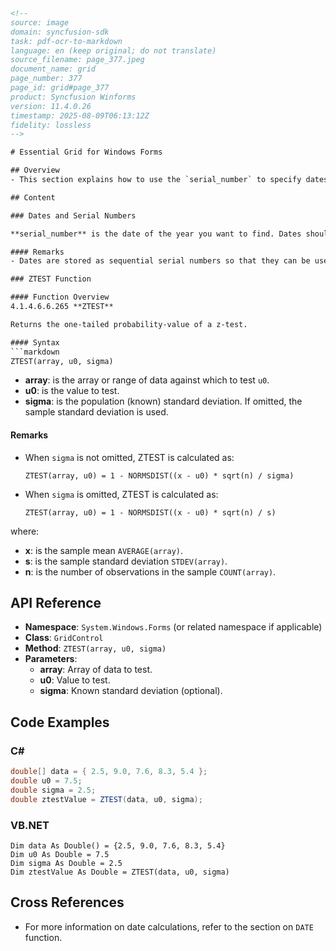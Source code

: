 ```html
<!-- 
source: image
domain: syncfusion-sdk
task: pdf-ocr-to-markdown
language: en (keep original; do not translate)
source_filename: page_377.jpeg
document_name: grid
page_number: 377
page_id: grid#page_377
product: Syncfusion Winforms
version: 11.4.0.26
timestamp: 2025-08-09T06:13:12Z
fidelity: lossless
-->

# Essential Grid for Windows Forms

## Overview
- This section explains how to use the `serial_number` to specify dates for calculations and discusses the `ZTEST` function for statistical analysis.

## Content

### Dates and Serial Numbers

**serial_number** is the date of the year you want to find. Dates should be entered by using the DATE function or as results of other formulas or functions. For example, use `DATE(2002,11,12)` for the 12th day of November 2002.

#### Remarks
- Dates are stored as sequential serial numbers so that they can be used in calculations. By default, January 1, 1900, is serial number 1 and January 1, 2008, is serial number 39448 because it is 39,448 days after January 1, 1900.

### ZTEST Function

#### Function Overview
4.1.4.6.6.265 **ZTEST**

Returns the one-tailed probability-value of a z-test.

#### Syntax
```markdown
ZTEST(array, u0, sigma)
```

- **array**: is the array or range of data against which to test `u0`.
- **u0**: is the value to test.
- **sigma**: is the population (known) standard deviation. If omitted, the sample standard deviation is used.

#### Remarks
- When `sigma` is not omitted, ZTEST is calculated as:
  ```
  ZTEST(array, u0) = 1 - NORMSDIST((x - u0) * sqrt(n) / sigma)
  ```
- When `sigma` is omitted, ZTEST is calculated as:
  ```
  ZTEST(array, u0) = 1 - NORMSDIST((x - u0) * sqrt(n) / s)
  ```
 where:
 - **x**: is the sample mean `AVERAGE(array)`.
 - **s**: is the sample standard deviation `STDEV(array)`.
 - **n**: is the number of observations in the sample `COUNT(array)`.

## API Reference
- **Namespace**: `System.Windows.Forms` (or related namespace if applicable)
- **Class**: `GridControl`
- **Method**: `ZTEST(array, u0, sigma)`
- **Parameters**:
  - **array**: Array of data to test.
  - **u0**: Value to test.
  - **sigma**: Known standard deviation (optional).

## Code Examples
### C#
```csharp
double[] data = { 2.5, 9.0, 7.6, 8.3, 5.4 };
double u0 = 7.5;
double sigma = 2.5;
double ztestValue = ZTEST(data, u0, sigma);
```

### VB.NET
```vbnet
Dim data As Double() = {2.5, 9.0, 7.6, 8.3, 5.4}
Dim u0 As Double = 7.5
Dim sigma As Double = 2.5
Dim ztestValue As Double = ZTEST(data, u0, sigma)
```

## Cross References
- For more information on date calculations, refer to the section on `DATE` function.

<!-- tags: date calculations, z-test, probability-value, standard deviation, dates, serial numbers, windows forms, gridcontrol, syncfusion -->
```